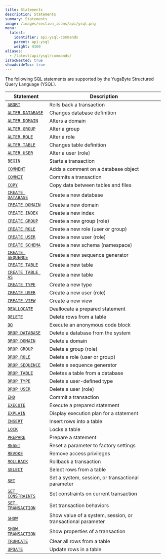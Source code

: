 ```yaml
---
title: Statements
description: Statements
summary: Statements
image: /images/section_icons/api/ysql.png
menu:
  latest:
    identifier: api-ysql-commands
    parent: api-ysql
    weight: 4100
aliases:
  - /latest/api/ysql/commands/
isTocNested: true
showAsideToc: true
---
```


The following SQL statements are supported by the YugaByte Structured Query Language (YSQL).

| Statement | Description |
|-----------|-------------|
| [`ABORT`](txn_abort) | Rolls back a transaction |
| [`ALTER DATABASE`](ddl_alter_db) | Changes database definition |
| [`ALTER DOMAIN`](ddl_alter_domain) | Alters a domain |
| [`ALTER GROUP`](dcl_alter_group) | Alter a group |
| [`ALTER ROLE`](dcl_alter_role) | Alter a role |
| [`ALTER TABLE`](ddl_alter_table) | Changes table definition |
| [`ALTER USER`](dcl_alter_user) | Alter a user (role) |
| [`BEGIN`](txn_begin) | Starts a transaction |
| [`COMMENT`](ddl_comment) | Adds a comment on a database object |
| [`COMMIT`](txn_commit) | Commits a transaction |
| [`COPY`](cmd_copy) | Copy data between tables and files |
| [`CREATE DATABASE`](ddl_create_database) | Create a new database |
| [`CREATE DOMAIN`](ddl_create_domain) | Create a new domain |
| [`CREATE INDEX`](ddl_create_index) | Create a new index |
| [`CREATE GROUP`](dcl_create_group) | Create a new group (role) |
| [`CREATE ROLE`](dcl_create_role) | Create a new role (user or group) |
| [`CREATE USER`](dcl_create_user) | Create a new user (role) |
| [`CREATE SCHEMA`](ddl_create_schema) | Create a new schema (namespace) |
| [`CREATE SEQUENCE`](ddl_create_sequence) | Create a new sequence generator |
| [`CREATE TABLE`](ddl_create_table) | Create a new table |
| [`CREATE TABLE AS`](ddl_create_table_as) | Create a new table |
| [`CREATE TYPE`](ddl_create_type) | Create a new type |
| [`CREATE USER`](dcl_create_user) | Create a new user (role) |
| [`CREATE VIEW`](ddl_create_view) | Create a new view |
| [`DEALLOCATE`](perf_deallocate) | Deallocate a prepared statement |
| [`DELETE`](dml_delete) | Delete rows from a table |
| [`DO`](commands/cmd_doc) | Execute an anonymous code block |
| [`DROP DATABASE`](ddl_drop_database) | Delete a database from the system |
| [`DROP DOMAIN`](ddl_drop_domain) | Delete a domain |
| [`DROP GROUP`](dcl_drop_group) | Delete a group (role) |
| [`DROP ROLE`](dcl_drop_role) | Delete a role (user or group) |
| [`DROP SEQUENCE`](ddl_drop_sequence) | Delete a sequence generator |
| [`DROP TABLE`](ddl_drop_table) | Deletes a table from a database |
| [`DROP TYPE`](ddl_drop_type) | Delete a user-defined type |
| [`DROP USER`](dcl_drop_user) | Delete a user (role) |
| [`END`](txn_end) | Commit a transaction |
| [`EXECUTE`](perf_execute) | Execute a prepared statement |
| [`EXPLAIN`](perf_explain) | Display execution plan for a statement |
| [`INSERT`](dml_insert) | Insert rows into a table |
| [`LOCK`](txn_lock) | Locks a table |
| [`PREPARE`](perf_prepare) | Prepare a statement |
| [`RESET`](cmd_reset) | Reset a parameter to factory settings |
| [`REVOKE`](dcl_revoke) | Remove access privileges |
| [`ROLLBACK`](txn_rollback) | Rollback a transaction |
| [`SELECT`](dml_select) | Select rows from a table |
| [`SET`](cmd_set) | Set a system, session, or transactional parameter |
| [`SET CONSTRAINTS`](txn_set_constraints) | Set constraints on current transaction |
| [`SET TRANSACTION`](txn_set) | Set transaction behaviors |
| [`SHOW`](cmd_show) | Show value of a system, session, or transactional parameter |
| [`SHOW TRANSACTION`](txn_show) | Show properties of a transaction |
| [`TRUNCATE`](ddl_truncate) | Clear all rows from a table |
| [`UPDATE`](dml_update) | Update rows in a table |
